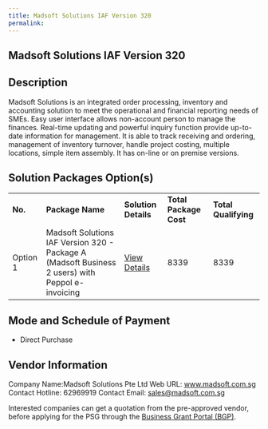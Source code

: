```yaml
---
title: Madsoft Solutions IAF Version 320
permalink: 
---
```


## Madsoft Solutions IAF Version 320

## Description

Madsoft Solutions is an integrated order processing, inventory and accounting solution to meet the operational and financial reporting needs of SMEs. Easy user interface allows non-account person to manage the finances. Real-time updating and powerful inquiry function provide up-to-date information for management. It is able to track receiving and ordering, management of inventory turnover, handle project costing, multiple locations, simple item assembly.  It has on-line or on premise versions.

## Solution Packages Option(s)

<table>
<tr>
<td><b>No.</b></td>
<td><b>Package Name</b></td>
<td><b>Solution Details</b></td>
<td><b>Total Package Cost</b></td>
<td><b>Total Qualifying</b></td>
</tr>
<tr>
<td>Option 1</td>
<td> Madsoft Solutions IAF Version 320 - Package A (Madsoft Business 2 users) with Peppol e-invoicing </td>
<td><a href='https://www.gobusiness.gov.sg/images/psg/Desensitised_Madsoft_Solutions_Annex_3_CR_wef_19_August_2021_Part_1.pdf'>View Details</a></td>
<td>8339</td>
<td>8339</td>
</tr>
</table>

## Mode and Schedule of Payment

 - Direct Purchase

## Vendor Information

 Company Name:Madsoft Solutions Pte Ltd 
Web URL: www.madsoft.com.sg 
Contact Hotline: 62969919 
Contact Email: sales@madsoft.com.sg 


Interested companies can get a quotation from the pre-approved vendor, before applying for the PSG through the <a href='https://www.businessgrants.gov.sg/'>Business Grant Portal (BGP)</a>.
